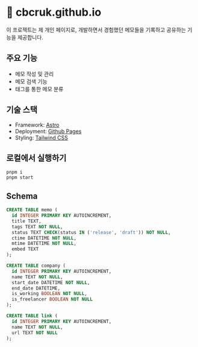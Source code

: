 # 📝 cbcruk.github.io

이 프로젝트는 제 개인 페이지로, 개발하면서 경험했던 메모들을 기록하고 공유하는 기능을 제공합니다.

## 주요 기능

- 메모 작성 및 관리
- 메모 검색 기능
- 태그를 통한 메모 분류

## 기술 스택

- Framework: [Astro](https://astro.build/)
- Deployment: [Github Pages](https://pages.github.com/)
- Styling: [Tailwind CSS](https://tailwindcss.com/)

## 로컬에서 실행하기

```
pnpm i
pnpm start
```

## Schema

```sql
CREATE TABLE memo (
  id INTEGER PRIMARY KEY AUTOINCREMENT,
  title TEXT,
  tags TEXT NOT NULL,
  status TEXT CHECK(status IN ('release', 'draft')) NOT NULL,
  ctime DATETIME NOT NULL,
  mtime DATETIME NOT NULL,
  embed TEXT
);

CREATE TABLE company (
  id INTEGER PRIMARY KEY AUTOINCREMENT,
  name TEXT NOT NULL,
  start_date DATETIME NOT NULL,
  end_date DATETIME,
  is_working BOOLEAN NOT NULL,
  is_freelancer BOOLEAN NOT NULL
);

CREATE TABLE link (
  id INTEGER PRIMARY KEY AUTOINCREMENT,
  name TEXT NOT NULL,
  url TEXT NOT NULL
);
```

